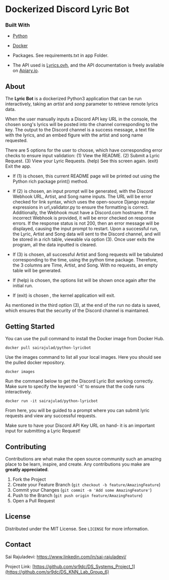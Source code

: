# Dockerized Discord Lyric Bot
<!--
*** Thanks for checking out my Discord Lyric bot. If you have a suggestion
*** that would make this better, please fork the repo and create a pull request
*** or simply open an issue with the tag "enhancement".
-->

### Built With

* [Python](https://www.python.org/)
* [Docker](https://www.docker.com/)

* Packages. See requirements.txt in app Folder.

* The API used is [Lyrics.ovh](https://lyrics.ovh/), and the API documentation is freely available on [Apiary.io](http://docs.lyricsovh.apiary.io/). 

<!-- GETTING STARTED -->
## About

The **Lyric Bot** is a dockerized Python3 application that can be run interactively, taking an _artist_ and _song_ parameter to retrieve remote lyrics data. 

When the user manually inputs a Discord API key URL in the console, the chosen song's lyrics will be posted into the channel corresponding to the key. The output to the Discord channel is a success message, a text file with the lyrics, and an embed figure with the artist and song name requested. 

There are 5 options for the user to choose, which have corresponding error checks to ensure input validation:
(1) View the README.
(2) Submit a Lyric Request. 
(3) View your Lyric Requests. 
(help) See this screen again. 
(exit) Exit the app. 

* If (1) is chosen, this current README page will be printed out using the Python rich package print() method. 

* If (2) is chosen, an input prompt will be generated, with the Discord Webhook URL, Artist, and Song name inputs. The URL will be error checked for link syntax, which uses the open-source Django regular expressions in url_validator.py to ensure the formatting is correct. Additionally, the Webhook must have a Discord.com hostname. If the incorrect Webhook is provided, it will be error checked on response errors. If the response status is not 200, then an error message will be displayed, causing the input prompt to restart. Upon a successful run, the Lyric, Artist and Song data will sent to the Discord channel, and will be stored in a rich table, viewable via option (3). Once user exits the program, all the data inputted is cleared. 

* If (3) is chosen, all successful Artist and Song requests will be tabulated corresponding to the time, using the python time package. Therefore, the 3 columns are Time, Artist, and Song. With no requests, an empty table will be generated. 

* If (help) is chosen, the options list will be shown once again after the initial run. 

* If (exit) is chosen , the kernel application will exit. 


As mentioned in the third option (3), at the end of the run no data is saved, which ensures that the security of the Discord channel is maintained. 


<!-- GETTING STARTED -->
## Getting Started

You can use the pull command to install the Docker image from Docker Hub. 
```
docker pull sairajulad/python-lyricbot
```

Use the images command to list all your local images. Here you should see the pulled docker repository. 
```
docker images
```

Run the command below to get the Discord Lyric Bot working correctly. Make sure to specify the keyword '-it' to ensure that the code runs interactively. 
```
docker run -it sairajulad/python-lyricbot
```

From here, you will be guided to a prompt where you can submit lyric requests and view any successful requests.

Make sure to have your Discord API Key URL on hand- it is an important input for submitting a Lyric Request!

<!-- CONTRIBUTING -->
## Contributing

Contributions are what make the open source community such an amazing place to be learn, inspire, and create. Any contributions you make are **greatly appreciated**.

1. Fork the Project
2. Create your Feature Branch (`git checkout -b feature/AmazingFeature`)
3. Commit your Changes (`git commit -m 'Add some AmazingFeature'`)
4. Push to the Branch (`git push origin feature/AmazingFeature`)
5. Open a Pull Request

<!-- LICENSE -->
## License

Distributed under the MIT License. See `LICENSE` for more information.


<!-- CONTACT -->
## Contact

Sai Rajuladevi: https://www.linkedin.com/in/sai-rajuladevi/

Project Link: [https://github.com/sr9dc/DS_Systems_Project_1](https://github.com/sr9dc/DS_KNN_Lab_Group_6)

